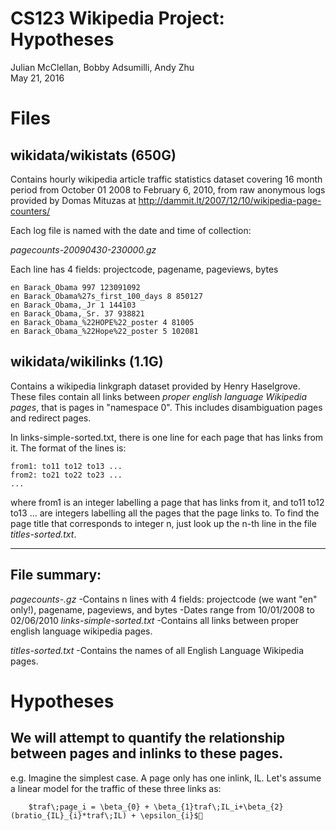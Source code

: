 # CS123 Wikipedia Project: Hypotheses
Julian McClellan, Bobby Adsumilli, Andy Zhu  
May 21, 2016  

# Files

## wikidata/wikistats (650G)

Contains hourly wikipedia article traffic statistics dataset covering 16 month 
period from October 01 2008 to February 6, 2010, from raw anonymous logs 
provided by Domas Mituzas at http://dammit.lt/2007/12/10/wikipedia-page-counters/

Each log file is named with the date and time of collection:

*pagecounts-20090430-230000.gz*

Each line has 4 fields: projectcode, pagename, pageviews, bytes

    en Barack_Obama 997 123091092
    en Barack_Obama%27s_first_100_days 8 850127
    en Barack_Obama,_Jr 1 144103
    en Barack_Obama,_Sr. 37 938821
    en Barack_Obama_%22HOPE%22_poster 4 81005
    en Barack_Obama_%22Hope%22_poster 5 102081


## wikidata/wikilinks (1.1G)

Contains a wikipedia linkgraph dataset provided by Henry Haselgrove.
These files contain all links between *proper english language Wikipedia pages*, 
that is pages in "namespace 0". This includes disambiguation pages and redirect 
pages.

In links-simple-sorted.txt, there is one line for each page that has links from
it. The format of the lines is:

    from1: to11 to12 to13 ...
    from2: to21 to22 to23 ...
    ...
    
where from1 is an integer labelling a page that has links from it, and 
to11 to12 to13 ... are integers labelling all the pages that the page links to. To find the page title that corresponds to integer n, just look up the n-th line in the file *titles-sorted.txt*. 

***

## File summary:

*pagecounts-<date and time>.gz*
    -Contains n lines with 4 fields: projectcode (we want "en" only!), pagename,
                                     pageviews, and bytes
    -Dates range from 10/01/2008 to 02/06/2010
*links-simple-sorted.txt*
    -Contains all links between proper english language wikipedia pages.

*titles-sorted.txt*
    -Contains the names of all English Language Wikipedia pages.
    
# Hypotheses

## We will attempt to quantify the relationship between pages and inlinks to these pages.

   e.g. Imagine the simplest case.  A  page only has one inlink, IL. 
        Let's assume a linear model for the traffic of these three links as:
        
        $traf\;page_i = \beta_{0} + \beta_{1}traf\;IL_i+\beta_{2}(bratio_{IL}_{i}*traf\;IL) + \epsilon_{i}$




